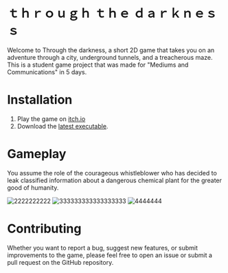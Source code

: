# ｔｈｒｏｕｇｈ ｔｈｅ ｄａｒｋｎｅｓｓ

Welcome to Through the darkness, a short 2D game that takes you on an adventure through a city, underground tunnels, and a treacherous maze.
This is a student game project that was made for "Mediums and Communications" in 5 days.

# Installation
1. Play the game on [itch.io](https://viks1.itch.io/through-the-darkness)
2. Download the [latest executable](https://github.com/nullobjects/Through-The-Darkness/releases).

# Gameplay
You assume the role of the courageous whistleblower who has decided to leak classified information about a dangerous chemical plant for the greater good of humanity.

![2222222222](https://github.com/nullobjects/Through-The-Darkness/assets/20116149/939e8808-a766-4259-8dfb-11533605c5e0)
![333333333333333333](https://github.com/nullobjects/Through-The-Darkness/assets/20116149/eb58f6d2-562e-405f-a50a-9928268cc489)
![4444444](https://github.com/nullobjects/Through-The-Darkness/assets/20116149/bd98597e-3db1-4d79-9a44-a3a3429cccfa)
# Contributing
Whether you want to report a bug, suggest new features, or submit improvements to the game, please feel free to open an issue or submit a pull request on the GitHub repository.
